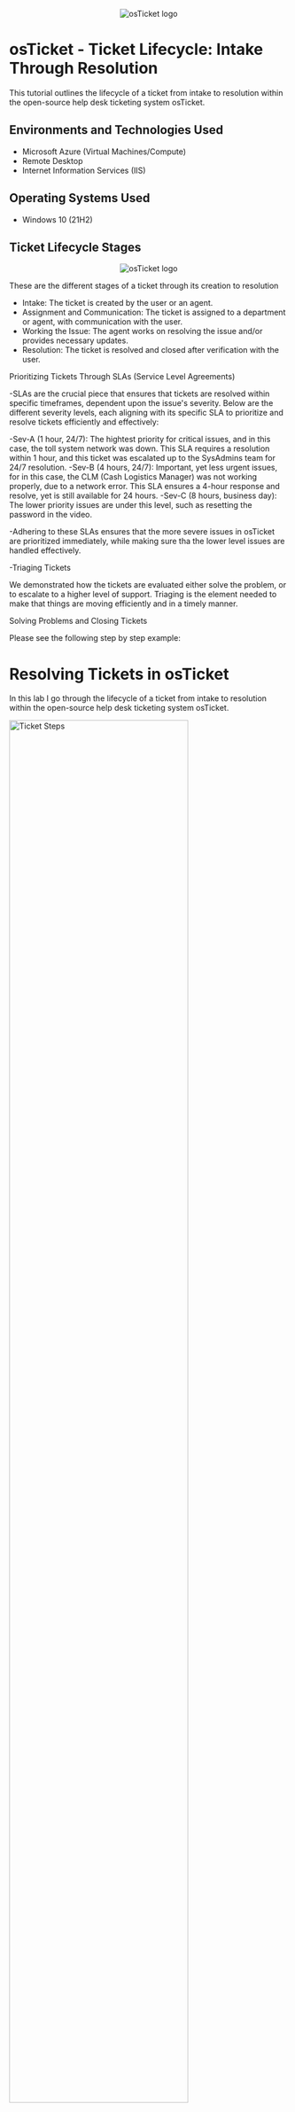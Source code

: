 <p align="center">
<img src="https://i.imgur.com/Clzj7Xs.png" alt="osTicket logo"/>
</p>

<h1>osTicket - Ticket Lifecycle: Intake Through Resolution</h1>
This tutorial outlines the lifecycle of a ticket from intake to resolution within the open-source help desk ticketing system osTicket.<br />


<h2>Environments and Technologies Used</h2>

- Microsoft Azure (Virtual Machines/Compute)
- Remote Desktop
- Internet Information Services (IIS)

<h2>Operating Systems Used </h2>

- Windows 10</b> (21H2)

<h2>Ticket Lifecycle Stages</h2>
<p align="center">
<img src="https://i.imgur.com/Clzj7Xs.png" alt="osTicket logo"/>
</p>
These are the different stages of a ticket through its creation to resolution

- Intake: The ticket is created by the user or an agent. 
- Assignment and Communication: The ticket is assigned to a department or agent, with communication with the user.
- Working the Issue: The agent works on resolving the issue and/or provides necessary updates.
- Resolution: The ticket is resolved and closed after verification with the user. 

Prioritizing Tickets Through SLAs (Service Level Agreements)

-SLAs are the crucial piece that ensures that tickets are resolved within specific timeframes, dependent
upon the issue's severity. Below are the different severity levels, each aligning with its specific SLA to prioritize and
resolve tickets efficiently and effectively: 

-Sev-A (1 hour, 24/7): The hightest priority for critical issues, and in this case, the toll system network
was down. This SLA requires a resolution within 1 hour, and this ticket was escalated up to the SysAdmins
team for 24/7 resolution. 
-Sev-B (4 hours, 24/7): Important, yet less urgent issues, for in this case, the CLM (Cash Logistics Manager) was not 
working properly, due to a network error. This SLA ensures a 4-hour response and resolve, yet is still available for 
24 hours. 
-Sev-C (8 hours, business day): The lower priority issues are under this level, such as resetting the password in the 
video. 

-Adhering to these SLAs ensures that the more severe issues in osTicket are prioritized immediately, while
making sure tha the lower level issues are handled effectively. 

-Triaging Tickets

We demonstrated how the tickets are evaluated either solve the problem, or to escalate to a higher level 
of support. Triaging is the element needed to make that things are moving efficiently and in a timely manner. 

Solving Problems and Closing Tickets

Please see the following step by step example:

<h1>Resolving Tickets in osTicket</h1>
In this lab I go through the lifecycle of a ticket from intake to resolution within the open-source help desk ticketing system osTicket.<br />


<p>
<img src="https://i.imgur.com/kTlhwFo.png" height="80%" width="80%" alt="Ticket Steps"/>
<img src="https://i.imgur.com/RlHNrkW.png" height="80%" width="80%" alt="Ticket Steps"/>
<img src="https://i.imgur.com/ApsciFm.png" height="80%" width="80%" alt="Ticket Steps"/>
</p>
<p>
In order to create tickets, users have to enter the ticket portal and log in if necessary. Within the portal, the user can submit a ticket request and detail their IT related issues. Here, I have created three tickets detailing a variety of problems that can appear as tickets in a real environment. Tickets are created by using a Help Topic, a descriptive outline of the issue, and the details of the issue that are all written as if it were an email.
</p>
<br />

<p>
<img src="https://i.imgur.com/8J4gYRr.png" height="80%" width="80%" alt="Ticket Steps"/>
<img src="https://i.imgur.com/COfD3VN.png" height="80%" width="80%" alt="Ticket Steps"/>
</p>
<p>
From the perspective of an admin, they will receive the ticket requests from their panel once they are sent. The admins can then reassign tickets to an agent or appropriate team. The severity level of the issue is determined and assigned accordingly to make sure appropriate tickets are solved within an SLA. Here, Jane viewed this ticket and assigned it to the System Administrators and changed the severity level to Emergency. 
</p>
<br />

<p>
<img src="https://i.imgur.com/Y1OaeVl.png" height="80%" width="80%" alt="Ticket Steps"/>
<img src="https://i.imgur.com/pU3kh02.png" height="80%" width="80%" alt="Ticket Steps"/>
<img src="https://i.imgur.com/YhXK7WL.png" height="80%" width="80%" alt="Ticket Steps"/>
</p>
<p>
When resolving tickets, it is important to have strong communication. One has to communicate with their team and the affected users. Tickets come and go with different issues and are assigned appropriately to different people. One of these tickets are assigned to John from Jane and Jane herself was able to manage a ticket by herself. Documentation is crucial to a successful environment. Tickets need to be documented properly so they can be used as reference if a similar issue shows up in the future.
</p>
<br />

<h2>Lessons Learned</h2>

The protocols for how tickets are managed can differ depending on the work environment. There may be a quota for how many tickets need to be resolved within a certain time frame and certain tickets will have to be prioritized depending on the situation. I have built osTicket from scratch and was able to understand how tickets work in an IT position.
